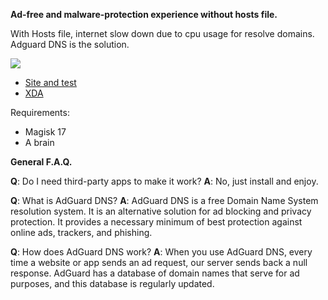 **Ad-free and malware-protection experience without hosts file.**


With Hosts file, internet slow down due to cpu usage for resolve domains.
Adguard DNS is the solution.

![](https://image.ibb.co/iaY7rz/adguard.jpg)


- [Site and test](https://adguard.com/en/adguard-dns/overview.html)
- [XDA](https://forum.xda-developers.com/apps/magisk/module-adguarddns-ad-free-experience-t3848166)

Requirements:
- Magisk 17
- A brain

**General F.A.Q.**

**Q**: Do I need third-party apps to make it work?
**A**: No, just install and enjoy.

**Q**: What is AdGuard DNS?
**A**: AdGuard DNS is a free Domain Name System resolution system. It is an alternative solution for ad blocking and privacy protection. It provides a necessary minimum of best protection against online ads, trackers, and phishing.

**Q**: How does AdGuard DNS work?
**A**: When you use AdGuard DNS, every time a website or app sends an ad request, our server sends back a null response. AdGuard has a database of domain names that serve for ad purposes, and this database is regularly updated.
